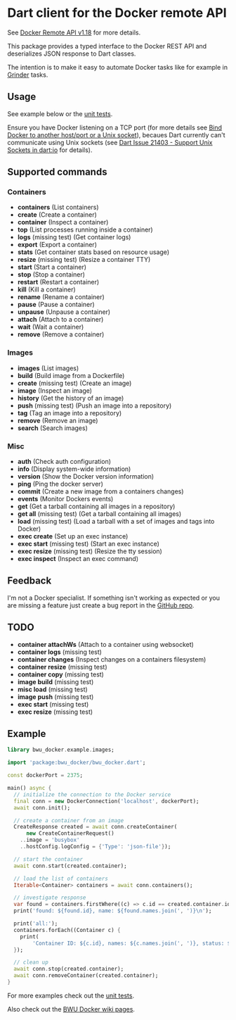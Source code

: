 # Dart client for the Docker remote API

See [Docker Remote API v1.18](https://docs.docker.com/reference/api/docker_remote_api_v1.18/#image-tarball-format) 
for more details.

This package provides a typed interface to the Docker REST API and deserializes
JSON response to Dart classes.

The intention is to make it easy to automate Docker tasks like for example in 
[Grinder](https://pub.dartlang.org/packages/grinder) tasks.

## Usage

See example below or the 
[unit tests](https://github.com/bwu-dart/bwu_docker/blob/master/test/remote_api_test.dart).

Ensure you have Docker listening on a TCP port (for more details see 
[Bind Docker to another host/port or a Unix socket](https://docs.docker.com/articles/basics/#bind-docker-to-another-hostport-or-a-unix-socket)),
becaues Dart currently can't communicate using Unix sockets (see 
[Dart Issue 21403 - Support Unix Sockets in dart:io](http://dartbug.com/21403) for details).


## Supported commands

### Containers
- **containers** (List containers)
- **create** (Create a container)
- **container** (Inspect a container)
- **top** (List processes running inside a container) 
- **logs** (missing test) (Get container logs)
- **export** (Export a container)
- **stats** (Get container stats based on resource usage)
- **resize** (missing test) (Resize a container TTY)
- **start** (Start a container)
- **stop** (Stop a container)
- **restart** (Restart a container)
- **kill** (Kill a container)
- **rename** (Rename a container)
- **pause** (Pause a container)
- **unpause** (Unpause a container)
- **attach** (Attach to a container)
- **wait** (Wait a container)
- **remove** (Remove a container)

### Images
- **images** (List images)
- **build** (Build image from a Dockerfile)
- **create** (missing test) (Create an image)
- **image** (Inspect an image)
- **history** (Get the history of an image)
- **push** (missing test) (Push an image into a repository)
- **tag** (Tag an image into a repository)
- **remove** (Remove an image)
- **search** (Search images)

### Misc
- **auth** (Check auth configuration)
- **info** (Display system-wide information)
- **version** (Show the Docker version information)
- **ping** (Ping the docker server)
- **commit** (Create a new image from a containers changes)
- **events** (Monitor Dockers events)
- **get** (Get a tarball containing all images in a repository)
- **get all** (missing test) (Get a tarball containing all images)
- **load** (missing test) (Load a tarball with a set of images and tags into Docker)
- **exec create** (Set up an exec instance)
- **exec start** (missing test) (Start an exec instance)
- **exec resize** (missing test) (Resize the tty session) 
- **exec inspect** (Inspect an exec command) 

## Feedback

I'm not a Docker specialist. If something isn't working as expected or you are
missing a feature just create a bug report in the 
[GitHub repo](https://github.com/bwu-dart/bwu_docker/issues).

## TODO
- **container attachWs** (Attach to a container using websocket)
- **container logs** (missing test)
- **container changes** (Inspect changes on a containers filesystem)
- **container resize** (missing test)
- **container copy** (missing test)
- **image build** (missing test)
- **misc load** (missing test)
- **image push** (missing test)
- **exec start** (missing test) 
- **exec resize** (missing test)


## Example

```dart
library bwu_docker.example.images;

import 'package:bwu_docker/bwu_docker.dart';

const dockerPort = 2375;

main() async {
  // initialize the connection to the Docker service
  final conn = new DockerConnection('localhost', dockerPort);
  await conn.init();

  // create a container from an image
  CreateResponse created = await conn.createContainer(
      new CreateContainerRequest()
    ..image = 'busybox'
    ..hostConfig.logConfig = {'Type': 'json-file'});

  // start the container
  await conn.start(created.container);

  // load the list of containers
  Iterable<Container> containers = await conn.containers();

  // investigate response
  var found = containers.firstWhere((c) => c.id == created.container.id);
  print('found: ${found.id}, name: ${found.names.join(', ')}\n');

  print('all:');
  containers.forEach((Container c) {
    print(
        'Container ID: ${c.id}, names: ${c.names.join(', ')}, status: ${c.status}');
  });

  // clean up
  await conn.stop(created.container);
  await conn.removeContainer(created.container);
}
```

For more examples check out the [unit tests](https://github.com/bwu-dart/bwu_docker/blob/master/test/remote_api_test.dart).

Also check out the [BWU Docker wiki pages](https://github.com/bwu-dart/bwu_docker/wiki).
